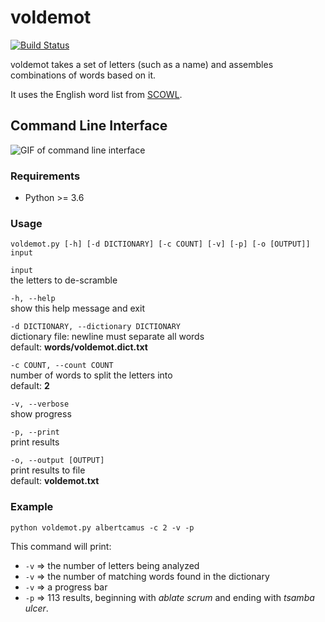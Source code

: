 # voldemot

[![Build Status](https://travis-ci.org/dasanchez/voldemot.svg?branch=master)](https://travis-ci.org/dasanchez/voldemot)

voldemot takes a set of letters (such as a name) and assembles combinations of words based on it.

It uses the English word list from [SCOWL](http://wordlist.aspell.net/).  

## Command Line Interface

![GIF of command line interface](https://ipfs.io/ipfs/QmZd1bW2DScW1iMrNDfGmYYwnr279Y8t5vtsnFUzymSfyX)

### Requirements

- Python >= 3.6

### Usage

`voldemot.py [-h] [-d DICTIONARY] [-c COUNT] [-v] [-p] [-o [OUTPUT]] input`

`input`  
the letters to de-scramble

`-h, --help`  
show this help message and exit

`-d DICTIONARY, --dictionary DICTIONARY`  
dictionary file: newline must separate all words  
default: **words/voldemot.dict.txt**

`-c COUNT, --count COUNT`  
number of words to split the letters into  
default: **2**

`-v, --verbose`  
show progress

`-p, --print`  
print results

`-o, --output [OUTPUT]`  
print results to file  
default: **voldemot.txt**

### Example

`python voldemot.py albertcamus -c 2 -v -p`

This command will print:

- `-v` => the number of letters being analyzed
- `-v` => the number of matching words found in the dictionary
- `-v` => a progress bar
- `-p` => 113 results, beginning with _ablate scrum_ and ending with _tsamba ulcer_.  

